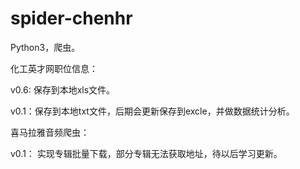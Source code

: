 # spider-chenhr
Python3，爬虫。



化工英才网职位信息：

v0.6: 保存到本地xls文件。

v0.1：保存到本地txt文件，后期会更新保存到excle，并做数据统计分析。



喜马拉雅音频爬虫：

v0.1： 实现专辑批量下载，部分专辑无法获取地址，待以后学习更新。
